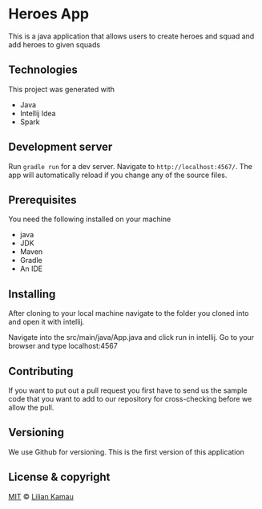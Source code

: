 # Heroes App
This is a java application that allows users to create heroes and squad and add heroes to given squads

## Technologies

This project was generated with
* Java 
* Intellij Idea
* Spark

## Development server

Run `gradle run` for a dev server. Navigate to `http://localhost:4567/`. The app will automatically reload if you change any of the source files.

## Prerequisites
You need the following installed on your machine

* java
* JDK 
* Maven
* Gradle
* An IDE 

## Installing
After cloning to your local machine navigate to the folder you cloned into and open it with intellij.

Navigate into the src/main/java/App.java and click run in intellij.
Go to your browser and type localhost:4567
## Contributing

If you want to put out a pull request you first have to send us the sample code that you want to add to our repository for cross-checking before we allow the pull.
## Versioning

We use Github for versioning. This is the first version of this application

## License & copyright

[MIT](https://choosealicense.com/licenses/mit/) © [Lilian Kamau](https://github.com/lilianjerikamau/lilianjerikamau.github.io)



